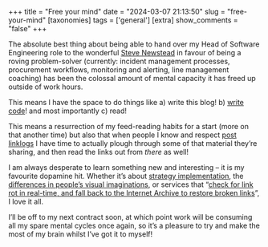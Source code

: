 +++
title = "Free your mind"
date = "2024-03-07 21:13:50"
slug = "free-your-mind"
[taxonomies]
tags = ['general']
[extra]
show_comments = "false"
+++

The absolute best thing about being able to hand over my Head of Software Engineering role to the wonderful [Steve Newstead](https://medium.com/@steve.newstead) in favour of being a roving problem-solver (currently: incident management processes, procurement workflows, monitoring and alerting, line management coaching) has been the colossal amount of mental capacity it has freed up outside of work hours.

This means I have the space to do things like a) write this blog! b) [write code](https://github.com/pipwilson?tab=repositories)! and most importantly c) read!

This means a resurrection of my feed-reading habits for a start (more on that another time) but also that when people I know and respect [post linklogs](https://digitalbydefault.com/2024/02/29/old-man-yells-at-cloud-digital-gov-edition/) I have time to actually plough through some of that material they’re sharing, and then read the links out from *there* as well!

I am always desperate to learn something new and interesting – it is my favourite dopamine hit. Whether it’s about [strategy implementation](https://cutlefish.substack.com/p/tbm-275-bad-strategy-why), the [differences in people’s visual imaginations](https://www.flourish.org/2023/03/this-kind-of-rosy-yellow-glow-in-my-head/), or services that “[check for link rot in real-time, and fall back to the Internet Archive to restore broken links](https://remysharp.com/2023/12/04/unrot-that-link)”, I love it all.

I’ll be off to my next contract soon, at which point work will be consuming all my spare mental cycles once again, so it’s a pleasure to try and make the most of my brain whilst I’ve got it to myself!
